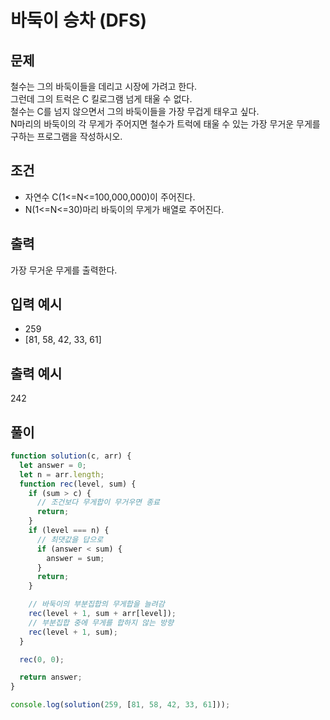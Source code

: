 # 바둑이 승차 (DFS)

## 문제

철수는 그의 바둑이들을 데리고 시장에 가려고 한다.<br>
그런데 그의 트럭은 C 킬로그램 넘게 태울 수 없다.<br>
철수는 C를 넘지 않으면서 그의 바둑이들을 가장 무겁게 태우고 싶다.<br>
N마리의 바둑이의 각 무게가 주어지면 철수가 트럭에 태울 수 있는 가장 무거운 무게를 구하는 프로그램을 작성하시오.

## 조건

- 자연수 C(1<=N<=100,000,000)이 주어진다.
- N(1<=N<=30)마리 바둑이의 무게가 배열로 주어진다.

## 출력
가장 무거운 무게를 출력한다.


## 입력 예시

- 259
- [81, 58, 42, 33, 61]


## 출력 예시

242

## 풀이

```js
function solution(c, arr) {
  let answer = 0;
  let n = arr.length;
  function rec(level, sum) {
    if (sum > c) {
      // 조건보다 무게합이 무거우면 종료
      return;
    }
    if (level === n) {
      // 최댓값을 답으로
      if (answer < sum) {
        answer = sum;
      }
      return;
    }

    // 바둑이의 부분집합의 무게합을 늘려감
    rec(level + 1, sum + arr[level]);
    // 부분집합 중에 무게를 합하지 않는 방향
    rec(level + 1, sum);
  }

  rec(0, 0);

  return answer;
}

console.log(solution(259, [81, 58, 42, 33, 61]));
```
